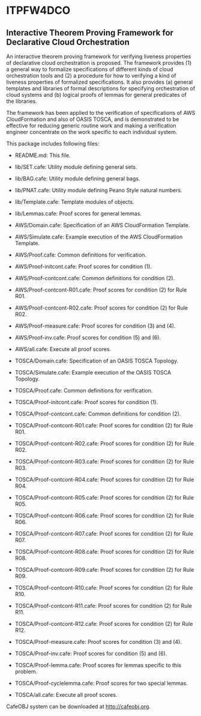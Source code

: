 # ITPFW4DCO
## Interactive Theorem Proving Framework for Declarative Cloud Orchestration
An interactive theorem proving framework for verifying liveness properties of declarative cloud orchestration is proposed.  The framework provides (1) a general way to formalize specifications of different kinds of cloud orchestration tools and (2) a procedure for how to verifying a kind of liveness properties of formalized specifications.  It also provides (a) general templates and libraries of formal descriptions for specifying orchestration of cloud systems and (b) logical proofs of lemmas for general predicates of the libraries.

The framework has been applied to the verification of specifications of AWS CloudFormation and also of OASIS TOSCA, and is demonstrated to be effective for reducing generic routine work and making a verification engineer concentrate on the work specific to each individual system.

This package includes following files:

- README.md: This file.

- lib/SET.cafe: Utility module defining general sets.
- lib/BAG.cafe: Utility module defining general bags.
- lib/PNAT.cafe: Utility module defining Peano Style natural numbers.
- lib/Template.cafe: Template modules of objects.
- lib/Lemmas.cafe: Proof scores for general lemmas.

- AWS/Domain.cafe: Specification of an AWS CloudFormation Template.
- AWS/Simulate.cafe: Example execution of the AWS CloudFormation Template.
- AWS/Proof.cafe: Common definitions for verification.
- AWS/Proof-initcont.cafe: Proof scores for condition (1).
- AWS/Proof-contcont.cafe: Common definitions for condition (2).
- AWS/Proof-contcont-R01.cafe: Proof scores for condition (2) for Rule R01.
- AWS/Proof-contcont-R02.cafe: Proof scores for condition (2) for Rule R02.
- AWS/Proof-measure.cafe: Proof scores for condition (3) and (4).
- AWS/Proof-inv.cafe: Proof scores for condition (5) and (6).
- AWS/all.cafe: Execute all proof scores.


- TOSCA/Domain.cafe: Specification of an OASIS TOSCA Topology.
- TOSCA/Simulate.cafe: Example execution of the OASIS TOSCA Topology.
- TOSCA/Proof.cafe: Common definitions for verification.
- TOSCA/Proof-initcont.cafe: Proof scores for condition (1).
- TOSCA/Proof-contcont.cafe: Common definitions for condition (2).
- TOSCA/Proof-contcont-R01.cafe: Proof scores for condition (2) for Rule R01.
- TOSCA/Proof-contcont-R02.cafe: Proof scores for condition (2) for Rule R02.
- TOSCA/Proof-contcont-R03.cafe: Proof scores for condition (2) for Rule R03.
- TOSCA/Proof-contcont-R04.cafe: Proof scores for condition (2) for Rule R04.
- TOSCA/Proof-contcont-R05.cafe: Proof scores for condition (2) for Rule R05.
- TOSCA/Proof-contcont-R06.cafe: Proof scores for condition (2) for Rule R06.
- TOSCA/Proof-contcont-R07.cafe: Proof scores for condition (2) for Rule R07.
- TOSCA/Proof-contcont-R08.cafe: Proof scores for condition (2) for Rule R08.
- TOSCA/Proof-contcont-R09.cafe: Proof scores for condition (2) for Rule R09.
- TOSCA/Proof-contcont-R10.cafe: Proof scores for condition (2) for Rule R10.
- TOSCA/Proof-contcont-R11.cafe: Proof scores for condition (2) for Rule R11.
- TOSCA/Proof-contcont-R12.cafe: Proof scores for condition (2) for Rule R12.
- TOSCA/Proof-measure.cafe: Proof scores for condition (3) and (4).
- TOSCA/Proof-inv.cafe: Proof scores for condition (5) and (6).
- TOSCA/Proof-lemma.cafe: Proof scores for lemmas specific to this problem.
- TOSCA/Proof-cyclelemma.cafe: Proof scores for two special lemmas.
- TOSCA/all.cafe: Execute all proof scores.

CafeOBJ system can be downloaded at http://cafeobj.org.
